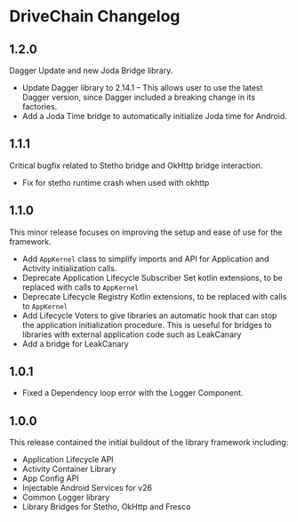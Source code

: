DriveChain Changelog
====================

1.2.0
-----

Dagger Update and new Joda Bridge library.

 - Update Dagger library to 2.14.1 – This allows user to use the latest Dagger
   version, since Dagger included a breaking change in its factories.
 - Add a Joda Time bridge to automatically initialize Joda time for Android.

1.1.1
-----

Critical bugfix related to Stetho bridge and OkHttp bridge interaction.

 - Fix for stetho runtime crash when used with okhttp

1.1.0
-----

This minor release focuses on improving the setup and ease of use for the 
framework.

 - Add `AppKernel` class to simplify imports and API for Application and Activity
   initialization calls.
 - Deprecate Application Lifecycle Subscriber Set kotlin extensions, to be 
   replaced with calls to `AppKernel`
 - Deprecate Lifecycle Registry Kotlin extensions, to be replaced with calls 
   to `AppKernel`
 - Add Lifecycle Voters to give libraries an automatic hook that can stop the 
   application initialization procedure. This is ueseful for bridges to 
   libraries with external application code such as LeakCanary 
 - Add a bridge for LeakCanary

1.0.1
-----
 - Fixed a Dependency loop error with the Logger Component.

1.0.0
-----
This release contained the initial buildout of the library framework including:

 - Application Lifecycle API
 - Activity Container Library
 - App Config API
 - Injectable Android Services for v26
 - Common Logger library
 - Library Bridges for Stetho, OkHttp and Fresco
